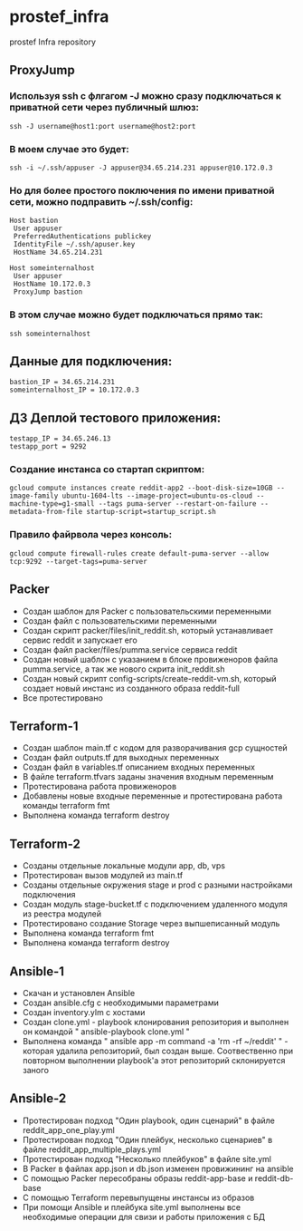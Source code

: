 # prostef_infra
prostef Infra repository

## ProxyJump
### Используя ssh с флгагом -J можно сразу подключаться к приватной сети через публичный шлюз:
```
ssh -J username@host1:port username@host2:port
```

### В моем случае это будет:
```
ssh -i ~/.ssh/appuser -J appuser@34.65.214.231 appuser@10.172.0.3
```

### Но для более простого поключения по имени приватной сети, можно подправить ~/.ssh/config:
```
Host bastion
 User appuser
 PreferredAuthentications publickey
 IdentityFile ~/.ssh/apuser.key
 HostName 34.65.214.231

Host someinternalhost
 User appuser
 HostName 10.172.0.3
 ProxyJump bastion
```

### В этом случае можно будет подключаться прямо так:
```
ssh someinternalhost
```

## Данные для подключения:
```
bastion_IP = 34.65.214.231
someinternalhost_IP = 10.172.0.3
```

## ДЗ Деплой тестового приложения:
```
testapp_IP = 34.65.246.13
testapp_port = 9292
```

### Создание инстанса со стартап скриптом:
```
gcloud compute instances create reddit-app2 --boot-disk-size=10GB --image-family ubuntu-1604-lts --image-project=ubuntu-os-cloud --machine-type=g1-small --tags puma-server --restart-on-failure --metadata-from-file startup-script=startup_script.sh
```

### Правило файрвола через консоль:
```
gcloud compute firewall-rules create default-puma-server --allow tcp:9292 --target-tags=puma-server
```

## Packer
- Создан шаблон для Packer с пользовательскими переменными
- Создан файл с пользовательскими переменными
- Создан скрипт packer/files/init_reddit.sh, который устанавливает сервис reddit и запускает его
- Создан файл packer/files/pumma.service сервиса reddit
- Создан новый шаблон с указанием в блоке провиженоров файла pumma.service, а так же нового скрита init_reddit.sh
- Создан новый скрипт config-scripts/create-reddit-vm.sh, который создает новый инстанс из созданного образа reddit-full
- Все протестировано

## Terraform-1
- Создан шаблон main.tf с кодом для разворачивания gcp сущностей
- Создан файл outputs.tf для выходных переменных
- Создан файл в variables.tf описанием входных переменных
- В файле terraform.tfvars заданы значения входным переменным
- Протестирована работа провиженоров
- Добавлены новые входные переменные и протестирована работа команды terraform fmt
- Выполнена команда terraform destroy

## Terraform-2
- Созданы отдельные локальные модули app, db, vps
- Протестирован вызов модулей из main.tf
- Созданы отдельные окружения stage и prod с разными настройками подключения
- Создан модуль stage-bucket.tf с подключением удаленного модуля из реестра модулей
- Протестировано создание Storage через выпшеписанный модуль
- Выполнена команда terraform fmt
- Выполнена команда terraform destroy

## Ansible-1
- Скачан и установлен Ansible
- Создан ansible.cfg с необходимыми параметрами
- Создан inventory.ylm с хостами
- Создан clone.yml - playbook клонирования репозитория и выполнен он командой " ansible-playbook clone.yml "
- Выполнена команда " ansible app -m command -a 'rm -rf ~/reddit' " - которая удалила репозиторий, был создан выше. Соотвественно при повторном выполнении playbook'a этот репозиторий склонируется заного

## Ansible-2
- Протестирован подход "Один playbook, один сценарий" в файле reddit_app_one_play.yml
- Протестирован подход "Один плейбук, несколько сценариев" в файле reddit_app_multiple_plays.yml
- Протестирован подход "Несколько плейбуков" в файле site.yml
- В Packer в файлах app.json и db.json изменен провижининг на ansible
- С помощью Packer пересобраны образы reddit-app-base и reddit-db-base
- С помощью Terraform перевыпущены инстансы из образов
- При помощи Ansible и плейбука site.yml выполнены все необходимые операции для свизи и работы приложения с БД
